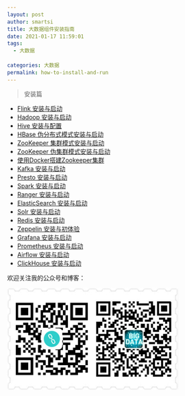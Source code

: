 ```yaml
---
layout: post
author: smartsi
title: 大数据组件安装指南
date: 2021-01-17 11:59:01
tags:
  - 大数据

categories: 大数据
permalink: how-to-install-and-run
---
```


> 安装篇

- [Flink 安装与启动](http://smartsi.club/flink-how-to-install-and-run.html)
- [Hadoop 安装与启动](http://smartsi.club/hadoop-setup-and-start.html)
- [Hive 安装与配置](http://smartsi.club/hive-install-and-config.html)
- [HBase 伪分布式模式安装与启动](http://smartsi.club/hbase-pseudo-distributed-setup-and-start.html)
- [ZooKeeper 集群模式安装与启动](http://smartsi.club/zookeeper-setup-and-run.html)
- [ZooKeeper 伪集群模式安装与启动](http://smartsi.club/zookeeper-standalone-setup-and-run.html)
- [使用Docker搭建Zookeeper集群](http://smartsi.club/zookeeper-setup-and-run-with-docker.html)
- [Kafka 安装与启动](http://smartsi.club/kafka-setup-and-run.html)
- [Presto 安装与启动](http://smartsi.club/how-install-and-startup-presto.html)
- [Spark 安装与启动]()
- [Ranger 安装与启动]()
- [ElasticSearch 安装与启动](http://smartsi.club/elasticsearch-setup-and-run.html)
- [Solr 安装与启动](http://smartsi.club/how-install-and-startup-solr.html)
- [Redis 安装与启动](http://smartsi.club/how-install-and-startup-redis.html)
- [Zeppelin 安装与初体验](http://smartsi.club/zeppelin-install-and-config.html)
- [Grafana 安装与启动](http://smartsi.club/how-to-install-and-run-grafana.html)
- [Prometheus 安装与启动](http://smartsi.club/how-install-and-startup-prometheus.html)
- [Airflow 安装与启动](http://smartsi.club/how-install-and-startup-airflow.html)
- [ClickHouse 安装与启动](http://smartsi.club/how-install-and-startup-clickhouse.html)

欢迎关注我的公众号和博客：

![](https://github.com/sjf0115/ImageBucket/blob/main/Other/smartsi.jpg?raw=true)
